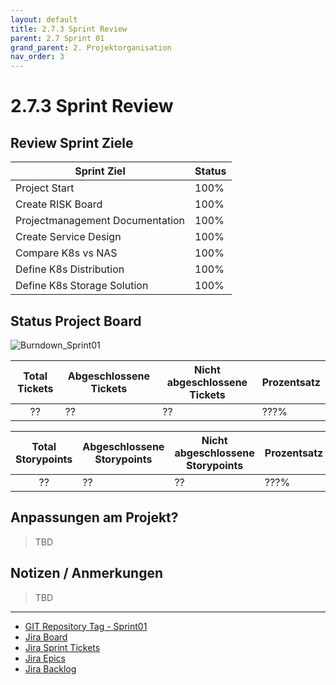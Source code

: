 ```yaml
---
layout: default
title: 2.7.3 Sprint Review
parent: 2.7 Sprint 01
grand_parent: 2. Projektorganisation
nav_order: 3
---
```


# 2.7.3 Sprint Review

## Review Sprint Ziele

| **Sprint Ziel**                 | **Status** |
| ------------------------------- | ---------- |
| Project Start                   | 100%       |
| Create RISK Board               | 100%       |
| Projectmanagement Documentation | 100%       |
| Create Service Design           | 100%       |
| Compare K8s vs NAS              | 100%       |
| Define K8s Distribution         | 100%       |
| Define K8s Storage Solution     | 100%       |

## Status Project Board

![Burndown_Sprint01](../../../resources/images/Burndown_Sprint01.png)

| **Total Tickets** | **Abgeschlossene Tickets** | **Nicht abgeschlossene Tickets** | **Prozentsatz** |
| :---------------: | -------------------------- | -------------------------------- | --------------- |
|        ??         | ??                         | ??                               | ???%            |

| **Total Storypoints** | **Abgeschlossene Storypoints** | **Nicht abgeschlossene Storypoints** | **Prozentsatz** |
| :-------------------: | ------------------------------ | ------------------------------------ | --------------- |
|          ??           | ??                             | ??                                   | ???%            |

## Anpassungen am Projekt?

> TBD

## Notizen / Anmerkungen

> TBD

---

- [GIT Repository Tag - Sprint01](https://github.com/Cloud-native-engineering/sem04_docs/releases/tag/sprint-01)
- [Jira Board](https://itcne23.atlassian.net/jira/software/projects/CNC/boards/5)
- [Jira Sprint Tickets](https://itcne23.atlassian.net/jira/software/projects/CNC/issues/CNC-32?jql=project%20%3D%20%22CNC%22%20AND%20sprint%20%3D%2010%20ORDER%20BY%20created%20DESC)
- [Jira Epics](https://itcne23.atlassian.net/jira/software/projects/CNC/issues/CNC-32?jql=project%20%3D%20%22CNC%22%20AND%20sprint%20%3D%2010%20AND%20type%20%3D%20Epic%20ORDER%20BY%20created%20DESC)
- [Jira Backlog](https://itcne23.atlassian.net/jira/software/projects/CNC/boards/5/backlog)
